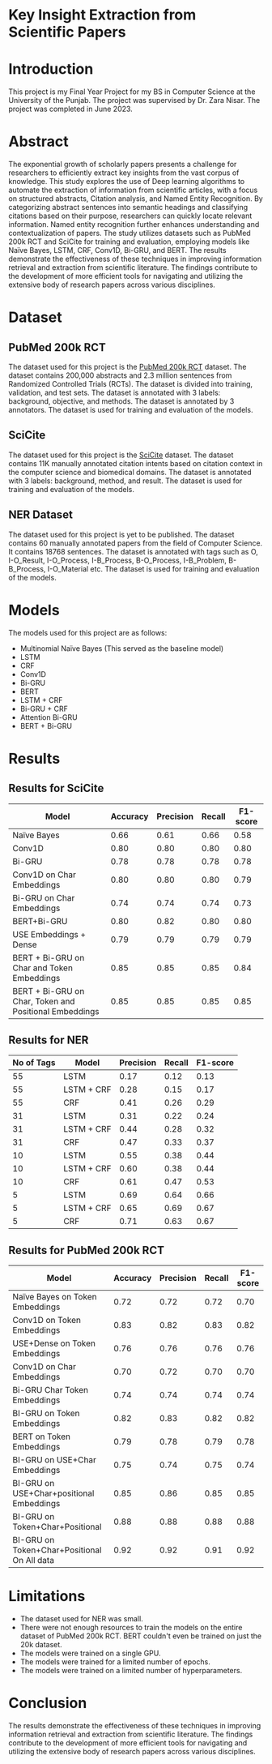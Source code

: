 # Key Insight Extraction from Scientific Papers

# Introduction

This project is my Final Year Project for my BS in Computer Science at the University of the Punjab. The project was supervised by Dr. Zara Nisar. The project was completed in June 2023.

# Abstract

The exponential growth of scholarly papers presents a challenge for researchers to efficiently extract key insights from the vast corpus of knowledge. This study explores the use of Deep learning algorithms to automate the extraction of information from scientific articles, with a 
focus on structured abstracts, Citation analysis, and Named Entity Recognition. By categorizing abstract sentences into semantic headings and classifying citations based on their purpose, researchers can quickly locate relevant information. Named entity recognition further 
enhances understanding and contextualization of papers. The study utilizes datasets such as PubMed 200k RCT and SciCite for training and evaluation, employing models like Naïve Bayes, LSTM, CRF, Conv1D, Bi-GRU, and BERT. The results demonstrate the effectiveness of these techniques in improving information retrieval and extraction from scientific literature. The findings contribute to the development of more efficient tools for navigating and utilizing the extensive body of research papers across various disciplines.

# Dataset

## PubMed 200k RCT

The dataset used for this project is the [PubMed 200k RCT](https://github.com/Franck-Dernoncourt/pubmed-rct) dataset. The dataset contains 200,000 abstracts and 2.3 million sentences from Randomized Controlled Trials (RCTs). The dataset is divided into training, validation, and test sets. The dataset is annotated with 3 labels: background, objective, and methods. The dataset is annotated by 3 annotators. The dataset is used for training and evaluation of the models.

## SciCite

The dataset used for this project is the [SciCite](https://s3-us-west-2.amazonaws.com/ai2-s2-research/scicite/scicite.tar.gz) dataset. The dataset contains 11K manually annotated citation intents based on citation context in the computer science and biomedical domains. The dataset is annotated with 3 labels: background, method, and result. The dataset is used for training and evaluation of the models. 

## NER Dataset

The dataset used for this project is yet to be published. The dataset contains 60 manually annotated papers from the field of Computer Science. It contains 18768 sentences. The dataset is annotated with tags such as O, I-O_Result, I-O_Process, I-B_Process, B-O_Process, I-B_Problem, B-B_Process, I-O_Material etc. The dataset is used for training and evaluation of the models.

# Models

The models used for this project are as follows:

* Multinomial Naïve Bayes (This served as the baseline model)
* LSTM
* CRF
* Conv1D
* Bi-GRU
* BERT
* LSTM + CRF
* Bi-GRU + CRF
* Attention Bi-GRU
* BERT + Bi-GRU

# Results

## Results for SciCite

| Model | Accuracy | Precision | Recall | F1-score |
| --- | --- | --- | --- | --- |
| Naïve Bayes | 0.66 | 0.61 | 0.66 | 0.58 |
| Conv1D | 0.80 | 0.80 | 0.80 | 0.80 |
| Bi-GRU | 0.78 | 0.78 | 0.78 | 0.78 |
| Conv1D on Char Embeddings | 0.80 | 0.80 | 0.80 | 0.79 |
| Bi-GRU on Char Embeddings | 0.74 | 0.74 | 0.74 | 0.73 |
| BERT+Bi-GRU | 0.80 | 0.82 | 0.80 | 0.80 |
| USE Embeddings + Dense | 0.79 | 0.79 | 0.79 | 0.79 |
| BERT + Bi-GRU on Char and Token Embeddings | 0.85 | 0.85 | 0.85 | 0.84 |
| BERT + Bi-GRU on Char, Token and Positional Embeddings | 0.85 | 0.85 | 0.85 | 0.85 |

## Results for NER

| No of Tags | Model | Precision | Recall | F1-score |
| --- | --- | --- | --- | --- |
| 55 | LSTM | 0.17 | 0.12 | 0.13 |
| 55 | LSTM + CRF | 0.28 | 0.15 | 0.17 |
| 55 | CRF | 0.41 | 0.26 | 0.29 |
| 31 | LSTM | 0.31 | 0.22 | 0.24 |
| 31 | LSTM + CRF | 0.44 | 0.28 | 0.32 |
| 31 | CRF | 0.47 | 0.33 | 0.37 |
| 10 | LSTM | 0.55 | 0.38 | 0.44 |
| 10 | LSTM + CRF | 0.60 | 0.38 | 0.44 |
| 10 | CRF | 0.61 | 0.47 | 0.53 |
| 5 | LSTM | 0.69 | 0.64 | 0.66 |
| 5 | LSTM + CRF | 0.65 | 0.69 | 0.67 | 
| 5 | CRF | 0.71 | 0.63 | 0.67 |


## Results for PubMed 200k RCT

| Model | Accuracy | Precision | Recall | F1-score |
| --- | --- | --- | --- | --- |
| Naïve Bayes on Token Embeddings | 0.72 | 0.72 | 0.72 | 0.70 |
| Conv1D on Token Embeddings | 0.83 | 0.82 | 0.83 | 0.82 |
| USE+Dense on Token Embeddings | 0.76 | 0.76 | 0.76 | 0.76 |
| Conv1D on Char Embeddings | 0.70 | 0.72 | 0.70 | 0.70 |
| Bi-GRU Char Token Embeddings | 0.74 | 0.74 | 0.74 | 0.74 |
| BI-GRU on Token Embeddings | 0.82 | 0.83 | 0.82 | 0.82 |
| BERT on Token Embeddings | 0.79 | 0.78 | 0.79 | 0.78 |
| BI-GRU on USE+Char Embeddings | 0.75 | 0.74 | 0.75 | 0.74 |
| BI-GRU on USE+Char+positional Embeddings | 0.85 | 0.86 | 0.85 | 0.85 |
| BI-GRU on Token+Char+Positional | 0.88 | 0.88 | 0.88 | 0.88 |
| BI-GRU on Token+Char+Positional On All data | 0.92 | 0.92 | 0.91 | 0.92 |

# Limitations

* The dataset used for NER was small. 
* There were not enough resources to train the models on the entire dataset of PubMed 200k RCT. BERT couldn't even be trained on just the 20k dataset.
* The models were trained on a single GPU.
* The models were trained for a limited number of epochs.
* The models were trained on a limited number of hyperparameters.

# Conclusion

The results demonstrate the effectiveness of these techniques in improving information retrieval and extraction from scientific literature. The findings contribute to the development of more efficient tools for navigating and utilizing the extensive body of research papers across various disciplines.

